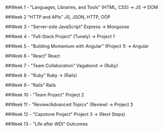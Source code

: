 ##Week 1 - "Languages, Libraries, and Tools"
(HTML, CSS) -> JS -> DOM

##Week 2 "HTTP and APIs"
JS, JSON, HTTP, OOP

##Week 3 - "Server-side JavaScript"
Express -> Mongoose


##Week 4 - "Full-Stack Project"
(Tunely) -> Project 1

##Week 5 - "Building Momentum with Angular"
(Project 1) -> Angular


##Week 6 - "React"
React

##Week 7 - "Team Collaboration"
Vagabond -> (Ruby)


##Week 8 - "Ruby"
Ruby -> (Rails)


##Week 9 - "Rails"
Rails


##Week 10 - "Team Project"
Project 2


##Week 11 - "Review/Advanced Topics"
(Review) -> Project 3

##Week 12 - "Capstone Project"
Project 3 -> (Next Steps)


##Week 13 - "Life after WDI"
Outcomes

